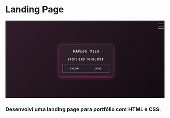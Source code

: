 # Landing Page

<img src='./landingPage.png' alt='Interface'>

### Desenvolvi uma landing page para portfólio com HTML e CSS.

